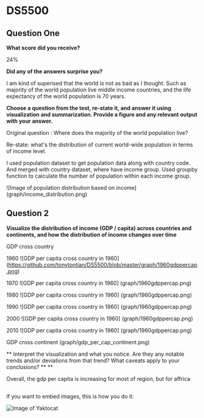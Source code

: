 # DS5500

## Question One

**What score did you receive?**

24%

**Did any of the answers surprise you?**

I am kind of superised that the world is not as bad as I thought. Such as majority of the world population live middle income countries, and the life expectancy of the world population is 70 years. 

**Choose a question from the test, re-state it, and answer it using visualization and summarization. Provide a figure and any relevant output with your answer.**

Original question : Where does the majority of the world population live?

Re-state: what's the distribution of current world-wide population in terms of income level.

I used population dataset to get population data along with country code. And merged with country dataset, where have income group. Used groupby function to calculate the number of population within each income group.

![Image of population distribution based on income]
(graph/income_distribution.png)

## Question 2

**Visualize the distribution of income (GDP / capita) across countries and continents, and how the distribution
of income changes over time**

GDP cross country

1960
![GDP per capita cross country in 1960]
(https://github.com/tonytontian/DS5500/blob/master/graph/1960gdppercap.png)

1970
![GDP per capita cross country in 1960]
(graph/1960gdppercap.png)

1980
![GDP per capita cross country in 1960]
(graph/1960gdppercap.png)


1990
![GDP per capita cross country in 1960]
(graph/1960gdppercap.png)

2000
![GDP per capita cross country in 1960]
(graph/1960gdppercap.png)

2010
![GDP per capita cross country in 1960]
(graph/1960gdppercap.png)


GDP cross continent
(graph/gdp_per_cap_continent.png)


** Interpret the visualization and what you notice. Are they any notable trends and/or deviations from that
trend?  What caveats apply to your conclusions? ** **

Overall, the gdp per capita is increasing for most of region, but for affrica

## 

If you want to embed images, this is how you do it:

![Image of Yaktocat](https://octodex.github.com/images/yaktocat.png)
